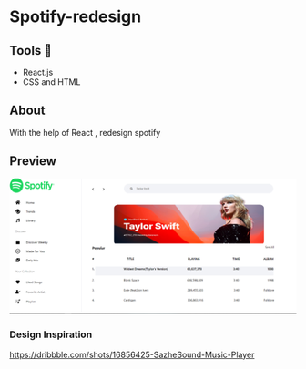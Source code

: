 # Spotify-redesign

## Tools :wrench:

  - React.js
  - CSS and HTML

## About
 With the help of React , redesign spotify

 ## Preview
 ![](Screenshot_redme.png)

 ### Design Inspiration
 https://dribbble.com/shots/16856425-SazheSound-Music-Player
